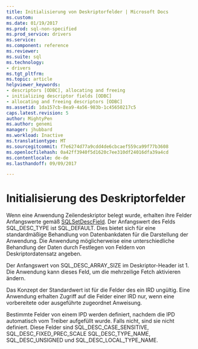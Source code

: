```yaml
---
title: Initialisierung von Deskriptorfelder | Microsoft Docs
ms.custom: 
ms.date: 01/19/2017
ms.prod: sql-non-specified
ms.prod_service: drivers
ms.service: 
ms.component: reference
ms.reviewer: 
ms.suite: sql
ms.technology:
- drivers
ms.tgt_pltfrm: 
ms.topic: article
helpviewer_keywords:
- descriptors [ODBC], allocating and freeing
- initializing descriptor fields [ODBC]
- allocating and freeing descriptors [ODBC]
ms.assetid: 1da157cb-8ea9-4a56-983b-1c45650217c5
caps.latest.revision: 5
author: MightyPen
ms.author: genemi
manager: jhubbard
ms.workload: Inactive
ms.translationtype: MT
ms.sourcegitcommit: f7e6274d77a9cdd4de6cbcaef559ca99f77b3608
ms.openlocfilehash: 0a42ff3940f5d1620c7ee310df24016dfa39a4cd
ms.contentlocale: de-de
ms.lasthandoff: 09/09/2017

---
```

# <a name="initialization-of-descriptor-fields"></a>Initialisierung des Deskriptorfelder
Wenn eine Anwendung Zeilendeskriptor belegt wurde, erhalten ihre Felder Anfangswerte gemäß [SQLSetDescField](../../../odbc/reference/syntax/sqlsetdescfield-function.md). Der Anfangswert des Felds SQL_DESC_TYPE ist SQL_DEFAULT. Dies bietet sich für eine standardmäßige Behandlung von Datenbankdaten für die Darstellung der Anwendung. Die Anwendung möglicherweise eine unterschiedliche Behandlung der Daten durch Festlegen von Feldern von Deskriptordatensatz angeben.  
  
 Der Anfangswert von SQL_DESC_ARRAY_SIZE im Deskriptor-Header ist 1. Die Anwendung kann dieses Feld, um die mehrzeilige Fetch aktivieren ändern.  
  
 Das Konzept der Standardwert ist für die Felder des ein IRD ungültig. Eine Anwendung erhalten Zugriff auf die Felder einer IRD nur, wenn eine vorbereitete oder ausgeführte zugeordnet Anweisung.  
  
 Bestimmte Felder von einem IPD werden definiert, nachdem die IPD automatisch vom Treiber aufgefüllt wurde. Falls nicht, sind sie nicht definiert. Diese Felder sind SQL_DESC_CASE_SENSITIVE, SQL_DESC_FIXED_PREC_SCALE SQL_DESC_TYPE_NAME, SQL_DESC_UNSIGNED und SQL_DESC_LOCAL_TYPE_NAME.

